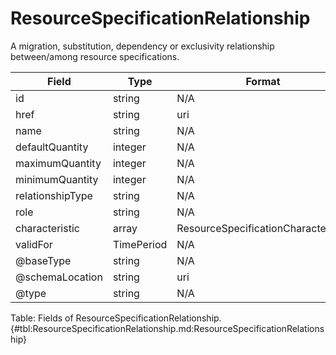 <!--
    ATTENTION: This file was generated via gradle!
               Do NOT manually edit this file! Any such changes will be overwritten!
-->

# ResourceSpecificationRelationship

A migration, substitution, dependency or exclusivity relationship between/among resource specifications.

| Field | Type | Format | Required |
|-------|---|--------|---|
| id | string | N/A | No |
| href | string | uri | No |
| name | string | N/A | No |
| defaultQuantity | integer | N/A | No |
| maximumQuantity | integer | N/A | No |
| minimumQuantity | integer | N/A | No |
| relationshipType | string | N/A | No |
| role | string | N/A | No |
| characteristic | array | ResourceSpecificationCharacteristic | No |
| validFor | TimePeriod | N/A | No |
| \@baseType | string | N/A | No |
| \@schemaLocation | string | uri | No |
| \@type | string | N/A | No |

Table: Fields of ResourceSpecificationRelationship. {#tbl:ResourceSpecificationRelationship.md:ResourceSpecificationRelationship}
